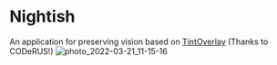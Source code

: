 # Nightish
An application for preserving vision based on <a href="https://github.com/CODeRUS/harbour-tint-overlay">TintOverlay</a> (Thanks to CODeRUS!)
![photo_2022-03-21_11-15-16](https://user-images.githubusercontent.com/4253881/159546103-96b4205f-af5c-4171-a174-870402b5e673.jpg)
